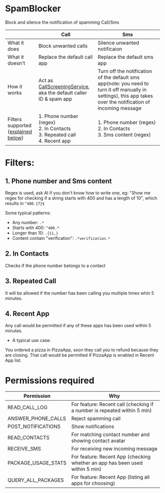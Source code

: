 # SpamBlocker
Block and silence the notification of spamming Call/Sms


|                                                    | Call                                                                                                                                               | Sms                                                                                                        |
| ----                                               | ----                                                                                                                                               | ----                                                                                                       |
| What it does                                       | Block unwanted calls                                                                                                                               | Silence unwanted notificaion                                                                               |
| What it doesn't                                    | Replace the default call app                                                                                                                       | Replace the default sms app                                                                                |
| How it works                                       | Act as [CallScreeningService](https://developer.android.com/reference/android/telecom/CallScreeningService),<br>aka the default caller ID & spam app | Turn off the notification of the default sms app(note: you need to turn it off manually in settings), this app takes over the notification of incoming message |
| Filters supported<br>([explained below](#Filters)) | 1. Phone number (regex)<br>2. In Contacts<br>3. Repeated call<br>4. Recent app                                                                     | 1. Phone number (regex)<br>2. In Contacts<br>3. Sms content (regex)                                        |



# Filters:
## 1. Phone number and Sms content

Regex is used, ask AI if you don't know how to write one, eg: 
"Show me regex for checking if a string starts with 400 and has a length of 10", which results in `^400.{7}$`

Some typical patterns:
- Any number: `.*`
- Starts with 400: `^400.*`
- Longer than 10: `.{11,}`
- Content contain "verification": `.*verification.*`

## 2. In Contacts
Checks if the phone number belongs to a contact 

## 3. Repeated Call
It will be allowed if the number has been calling you multiple times whin 5 minutes.

## 4. Recent App
Any call would be permitted if any of these apps has been used within 5 minutes.

- A typical use case: 

You ordered a pizza in PizzaApp, soon they call you to refund because they are closing. That call would be permitted if PizzaApp is enabled in Recent App list.


# Permissions required

| Permission          | Why                                                                          |
| ----                | ----                                                                         |
| READ_CALL_LOG       | For feature: Recent call (checking if a number is repeated within 5 min)     |
| ANSWER_PHONE_CALLS  | Reject spamming call                                                         |
| POST_NOTIFICATIONS  | Show notifications                                                           |
| READ_CONTACTS       | For matching contact number and showing contact avatar                       |
| RECEIVE_SMS         | For receiving new incoming message                                           |
| PACKAGE_USAGE_STATS | For feature: Recent App (checking whether an app has been used within 5 min) |
| QUERY_ALL_PACKAGES  | For feature: Recent App (listing all apps for choosing)                      |

